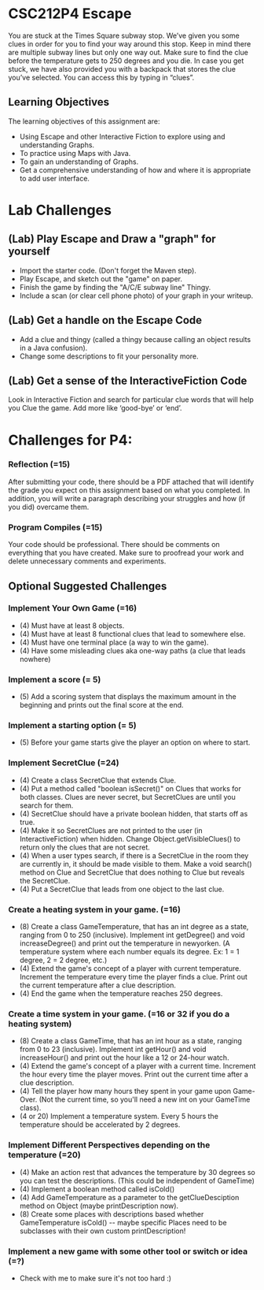 # CSC212P4 Escape

You are stuck at the Times Square subway stop. We’ve given you some clues in order for you to find your way around this stop. Keep in mind there are multiple subway lines but only one way out. Make sure to find the clue before the temperature gets to 250 degrees and you die. In case you get stuck, we have also provided you with a backpack that stores the clue you’ve selected. You can access this by typing in “clues”.


## Learning Objectives
The learning objectives of this assignment are:
 - Using Escape and other Interactive Fiction to explore using and understanding Graphs. 
 - To practice using Maps with Java. 
 - To gain an understanding of Graphs.
 - Get a comprehensive understanding of how and where it is appropriate to add user interface.  

# Lab Challenges

## (Lab) Play Escape and Draw a "graph" for yourself
 - Import the starter code. (Don't forget the Maven step).
 - Play Escape, and sketch out the "game" on paper.
 - Finish the game by finding the "A/C/E subway line" Thingy.
 - Include a scan (or clear cell phone photo) of your graph in your writeup.

 
## (Lab) Get a handle on the Escape Code
- Add a clue and thingy (called a thingy because calling an object results in a Java confusion).
- Change some descriptions to fit your personality more.


## (Lab) Get a sense of the InteractiveFiction Code
Look in Interactive Fiction and search for particular clue words that will help you Clue the game. Add more like ‘good-bye’ or ‘end’.

# Challenges for P4:

### Reflection (=15)

After submitting your code, there should be a PDF attached that will identify the grade you expect on this assignment based on what you completed. In addition, you will write a paragraph describing your struggles and how (if you did) overcame them.


### Program Compiles (=15)
Your code should be professional. There should be comments on everything that you have created. Make sure to proofread your work and delete unnecessary comments and experiments.


## Optional Suggested Challenges

### Implement Your Own Game (=16)
- (4) Must have at least 8 objects.
- (4) Must have at least 8 functional clues that lead to somewhere else.
- (4) Must have one terminal place (a way to win the game).
- (4) Have some misleading clues aka one-way paths (a clue that leads nowhere)

### Implement a score (= 5)
 - (5) Add a scoring system that displays the maximum amount in the beginning and prints out the final score at the end.
 
### Implement a starting option (= 5)
 - (5) Before your game starts give the player an option on where to start.

### Implement SecretClue (=24)
- (4) Create a class SecretClue that extends Clue.
- (4) Put a method called "boolean isSecret()" on Clues that works for both classes. Clues are never secret, but SecretClues are until you search for them.
- (4) SecretClue should have a private boolean hidden, that starts off as true.
- (4) Make it so SecretClues are not printed to the user (in InteractiveFiction) when hidden. Change Object.getVisibleClues() to return only the clues that are not secret.
- (4) When a user types search, if there is a SecretClue in the room they are currently in, it should be made visible to them. Make a void search() method on Clue and SecretClue that does nothing to Clue but reveals the SecretClue.
- (4) Put a SecretClue that leads from one object to the last clue.
 
### Create a heating system in your game. (=16) 
- (8) Create a class GameTemperature, that has an int degree as a state, ranging from 0 to 250 (inclusive). Implement int getDegree() and void increaseDegree() and print out the temperature in newyorken. (A temperature system where each number equals its degree. Ex: 1 = 1 degree, 2 = 2 degree, etc.) 
- (4) Extend the game's concept of a player with current temperature. Increment the temperature every time the player finds a clue. Print out the current temperature after a clue description.
- (4) End the game when the temperature reaches 250 degrees.
 
### Create a time system in your game. (=16 or 32 if you do a heating system)
- (8) Create a class GameTime, that has an int hour as a state, ranging from 0 to 23 (inclusive). Implement int getHour() and void increaseHour() and print out the hour like a 12 or 24-hour watch.
- (4) Extend the game's concept of a player with a current time. Increment the hour every time the player moves. Print out the current time after a clue description.
- (4) Tell the player how many hours they spent in your game upon Game-Over. (Not the current time, so you'll need a new int on your GameTime class).
- (4 or 20) Implement a temperature system. Every 5 hours the temperature should be accelerated by 2 degrees.

### Implement Different Perspectives depending on the temperature (=20) 
- (4) Make an action rest that advances the temperature by 30 degrees so you can test the descriptions. (This could be independent of GameTime)
- (4) Implement a boolean method called isCold()
- (4) Add GameTemperature as a parameter to the getClueDesciption method on Object (maybe printDescription now).
- (8) Create some places with descriptions based whether GameTemperature isCold() -- maybe specific Places need to be subclasses with their own custom printDescription!

 
### Implement a new game with some other tool or switch or idea (=?)
 - Check with me to make sure it's not too hard :)
 
